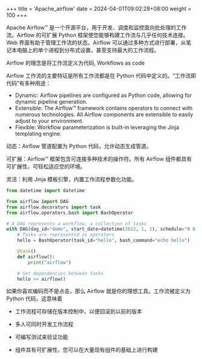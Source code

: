 +++
title = 'Apache_airflow'
date = 2024-04-01T09:02:28+08:00
weight = 100
+++

Apache Airflow™ 是一个开源平台，用于开发、调度和监控面向批处理的工作流。Airflow 的可扩展 Python 框架使您能够构建工作流与几乎任何技术连接。Web 界面有助于管理工作流的状态。Airflow 可以通过多种方式进行部署，从笔记本电脑上的单个进程到分布式设置，甚至支持最大的工作流程。

Airflow 的理念是将工作流定义为代码, Workflows as code

Airflow 工作流的主要特征是所有工作流都是在 Python 代码中定义的。“工作流即代码”有多种用途：

- Dynamic: Airflow pipelines are configured as Python code, allowing for dynamic pipeline generation.
- Extensible: The Airflow™ framework contains operators to connect with numerous technologies. All Airflow components are extensible to easily adjust to your environment.
- Flexible: Workflow parameterization is built-in leveraging the Jinja templating engine.

动态：Airflow 管道配置为 Python 代码，允许动态生成管道。

可扩展：Airflow™ 框架包含可连接多种技术的操作符。所有 Airflow 组件都具有可扩展性，可轻松适应您的环境。

灵活：利用 Jinja 模板引擎，内置工作流程参数化功能。

``` python
from datetime import datetime

from airflow import DAG
from airflow.decorators import task
from airflow.operators.bash import BashOperator

# A DAG represents a workflow, a collection of tasks
with DAG(dag_id="demo", start_date=datetime(2022, 1, 1), schedule="0 0 * * *") as dag:
    # Tasks are represented as operators
    hello = BashOperator(task_id="hello", bash_command="echo hello")

    @task()
    def airflow():
        print("airflow")

    # Set dependencies between tasks
    hello >> airflow()
```

如果你喜欢编码而不是点击，那么 Airflow 就是你的理想工具。工作流被定义为 Python 代码，这意味着

- 工作流程可存储在版本控制中，以便回滚到以前的版本

- 多人可同时开发工作流程

- 可编写测试来验证功能

- 组件具有可扩展性，您可以在大量现有组件的基础上进行构建


